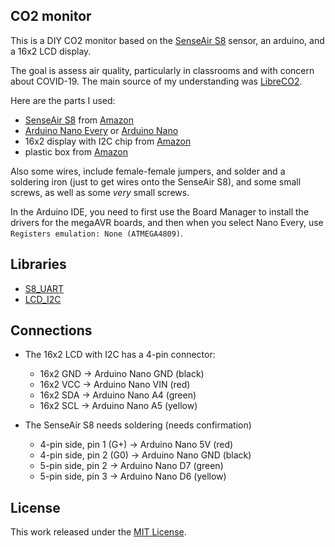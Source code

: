 ## CO2 monitor

This is a DIY CO2 monitor based on the [SenseAir
S8](https://senseair.com/products/size-counts/s8-lp/) sensor, an
arduino, and a 16x2 LCD display.

The goal is assess air quality, particularly in classrooms and with
concern about COVID-19. The main source of my understanding was [LibreCO2](https://github.com/danielbernalb/LibreCO2).

Here are the parts I used:

- [SenseAir S8](https://senseair.com/products/size-counts/s8-lp/) from
  [Amazon](https://amzn.to/3AyzQMa)
- [Arduino Nano Every](https://store.arduino.cc/products/arduino-nano-every)
  or [Arduino Nano](https://store.arduino.cc/products/arduino-nano)
- 16x2 display with I2C chip from [Amazon](https://amzn.to/3AwG3Z7)
- plastic box from [Amazon](https://amzn.to/3R24kxb)

Also some wires, include female-female jumpers, and solder and a
soldering iron (just to get wires onto the SenseAir S8), and some
small screws, as well as some _very_ small screws.

In the Arduino IDE, you need to first use the Board Manager to install
the drivers for the megaAVR boards, and then when you select Nano
Every, use `Registers emulation: None (ATMEGA4809)`.

## Libraries

- [S8_UART](https://www.arduino.cc/reference/en/libraries/s8_uart/)
- [LCD_I2C](https://www.arduino.cc/reference/en/libraries/lcd_i2c/)

## Connections

- The 16x2 LCD with I2C has a 4-pin connector:

  - 16x2 GND -> Arduino Nano GND (black)
  - 16x2 VCC -> Arduino Nano VIN (red)
  - 16x2 SDA -> Arduino Nano A4 (green)
  - 16x2 SCL -> Arduino Nano A5 (yellow)

- The SenseAir S8 needs soldering (needs confirmation)

  - 4-pin side, pin 1 (G+) -> Arduino Nano 5V (red)
  - 4-pin side, pin 2 (G0) -> Arduino Nano GND (black)
  - 5-pin side, pin 2 -> Arduino Nano D7 (green)
  - 5-pin side, pin 3 -> Arduino Nano D6 (yellow)

## License

This work released under the [MIT License](LICENSE.md).
